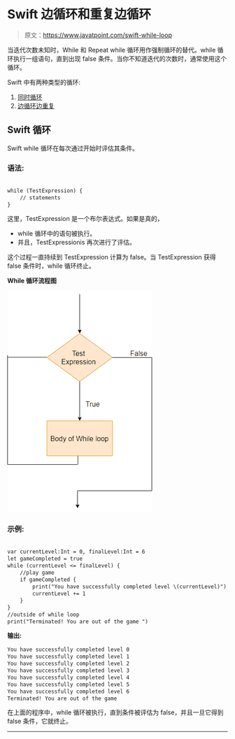 # Swift 边循环和重复边循环

> 原文：<https://www.javatpoint.com/swift-while-loop>

当迭代次数未知时，While 和 Repeat while 循环用作强制循环的替代。while 循环执行一组语句，直到出现 false 条件。当你不知道迭代的次数时，通常使用这个循环。

Swift 中有两种类型的循环:

1.  [同时循环](#while-loop)
2.  [边循环边重复](swift-repeat-while-loop)

## Swift 循环

Swift while 循环在每次通过开始时评估其条件。

### 语法:

```

while (TestExpression) {
    // statements
}

```

这里，TestExpression 是一个布尔表达式。如果是真的，

*   while 循环中的语句被执行。
*   并且，TestExpressionis 再次进行了评估。

这个过程一直持续到 TestExpression 计算为 false。当 TestExpression 获得 false 条件时，while 循环终止。

**While 循环流程图**

![Swift while Statement](img/0b407d354049cf91bcaffff93d497743.png)

### 示例:

```

var currentLevel:Int = 0, finalLevel:Int = 6
let gameCompleted = true
while (currentLevel <= finalLevel) {
    //play game
    if gameCompleted {
        print("You have successfully completed level \(currentLevel)")
        currentLevel += 1
    }
}
//outside of while loop
print("Terminated! You are out of the game ")

```

**输出:**

```
You have successfully completed level 0
You have successfully completed level 1
You have successfully completed level 2
You have successfully completed level 3
You have successfully completed level 4
You have successfully completed level 5
You have successfully completed level 6
Terminated! You are out of the game 

```

在上面的程序中，while 循环被执行，直到条件被评估为 false，并且一旦它得到 false 条件，它就终止。

* * *